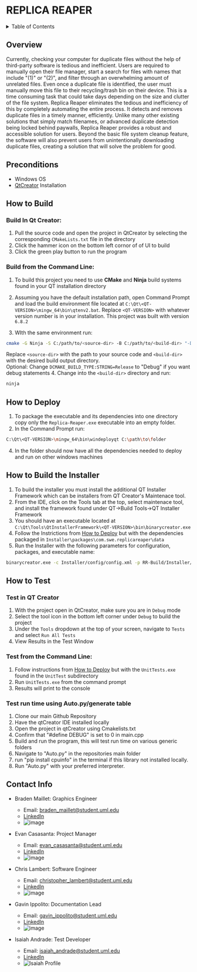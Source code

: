 # REPLICA REAPER

<details>
<summary>Table of Contents</summary>

- [REPLICA REAPER](#replica-reaper)
  - [Overview](#overview)
  - [Preconditions](#preconditions)
  - [How to Build](#how-to-build)
  - [How to Test](#how-to-test)
  - [Contact Info](#contact-info)

</details>

## Overview

Currently, checking your computer for duplicate files without the help of third-party software is
tedious and inefficient. Users are required to manually open their file manager, start a search
for files with names that include "(1)" or "(2)", and filter through an overwhelming amount of
unrelated files. Even once a duplicate file is identified, the user must manually move this file
to their recycling/trash bin on their device. This is a time consuming task that could take days
depending on the size and clutter of the file system.
Replica Reaper eliminates the tedious and inefficiency of this by completely automating the
entire process. It detects and removes duplicate files in a timely manner, efficiently. Unlike many
other existing solutions that simply match filenames, or advanced duplicate detection being locked
behind paywalls, Replica Reaper provides a robust and accessible solution for users. Beyond
the basic file system cleanup feature, the software will also prevent users from unintentionally
downloading duplicate files, creating a solution that will solve the problem for good.

## Preconditions

- Windows OS
- [QtCreator](https://www.qt.io/download-qt-installer-oss) Installation

## How to Build

### Build In Qt Creator:

1. Pull the source code and open the project in QtCreator by selecting the corresponding `CMakeLists.txt` file in the directory
2. Click the hammer icon on the bottom left cornor of of UI to build
3. Click the green play button to run the program

### Build from the Command Line:

1. To build this project you need to use **CMake** and **Ninja** build systems found in your QT installation directory
2. Assuming you have the default installation path, open Command Prompt and load the build environment file located at `C:\Qt\<QT-VERSION>\mingw_64\bin\qtenv2.bat`. Replace `<QT-VERSION>` with whatever version number is in your installation. This project was built with version `6.8.2`

3. WIth the same environment run:

```sh
cmake -G Ninja -S C:/path/to/<source-dir> -B C:/path/to/<build-dir> "-DCMAKE_BUILD_TYPE:STRING=Release"
```

Replace `<source-dir>` with the path to your source code and `<build-dir>` with the desired build output directory.<br>
Optional: Change `DCMAKE_BUILD_TYPE:STRING=Release` to "Debug" if you want debug statements 4. Change into the `<build-dir>` directory and run:

```sh
ninja
```

## How to Deploy

1. To package the executable and its dependencies into one directory copy only the `Replica-Reaper.exe` executable into an empty folder.
2. In the Command Prompt run:

```sh
C:\Qt\<QT-VERSION>\mingw_64\bin\windeployqt C:\path\to\folder
```

4. In the folder should now have all the dependencies needed to deploy and run on other windows machines

## How to Build the Installer

1. To build the installer you must install the additional QT Installer Framework which can be installers from QT Creator's Maintenace tool.
2. From the IDE, click on the Tools tab at the top, select maintenace tool, and install the framework found under QT→Build Tools→QT Installer Framework
3. You should have an executable located at `C:\Qt\Tools\QtInstallerFramework\<QT-VERSION>\bin\binarycreator.exe`
4. Follow the Instrictions from [How to Deploy](#how-to-deploy) but with the dependencies packaged in `Installer\packages\com.swe.replicareaper\data`
5. Run the Installer with the following parameters for configuration, packages, and executable name:

```sh
binarycreator.exe -c Installer/config/config.xml -p RR-Build/Installer/packages RR-win64-Installer
```

## How to Test

### Test in QT Creator

1. With the project open in QtCreator, make sure you are in `Debug` mode
2. Select the tool icon in the bottom left corner under `Debug` to build the project
3. Under the `Tools` dropdown at the top of your screen, navigate to `Tests` and select `Run All Tests`
4. View Results in the Test Window

### Test from the Command Line:

1. Follow instructions from [How to Deploy](#how-to-deploy) but with the `UnitTests.exe` found in the `UnitTest` subdirectory
2. Run `UnitTests.exe` from the command prompt
3. Results will print to the console

### Test run time using Auto.py/generate table

1. Clone our main Github Repository
2. Have the qtCreator IDE installed locally
3. Open the project in qtCreator using Cmakelists.txt
4. Confirm that "#define DEBUG" is set to 0 in main.cpp
5. Build and run the program, this will test run time
   on various generic folders
6. Navigate to "Auto.py" in the repositories main folder
7. run "pip install cpuinfo" in the terminal if this library
   not installed locally.
8. Run "Auto.py" with your preferred interpreter.

## Contact Info

- Braden Maillet: Graphics Engineer

  - Email: braden_maillet@student.uml.edu
  - [LinkedIn](https://www.linkedin.com)
  - ![image](/images/team_members/)

- Evan Casasanta: Project Manager

  - Email: evan_casasanta@student.uml.edu
  - [LinkedIn](https://www.linkedin.com)
  - ![image](/images/team_members/)

- Chris Lambert: Software Engineer

  - Email: christopher_lambert@student.uml.edu
  - [LinkedIn](https://www.linkedin.com)
  - ![image](/images/team_members/)

- Gavin Ippolito: Documentation Lead

  - Email: gavin_ippolito@student.uml.edu
  - [LinkedIn](https://www.linkedin.com)
  - ![image](/images/team_members/)

- Isaiah Andrade: Test Developer
  - Email: isaiah_andrade@student.uml.edu
  - [LinkedIn](https://www.linkedin.com/in/isaiah-andrade/)
  - ![Isaiah Profile](/images/team_members/isaiah_andrade.jpg)
